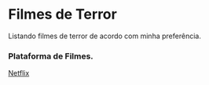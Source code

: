# Filmes de Terror
Listando filmes de terror de acordo com minha preferência. 
### Plataforma de Filmes.
[Netflix](https://www.netflix.com/br/)
